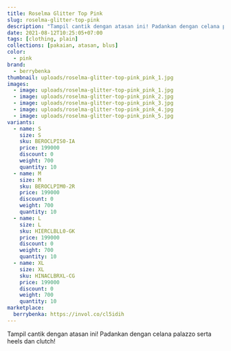 ```yaml
---
title: Roselma Glitter Top Pink
slug: roselma-glitter-top-pink
description: "Tampil cantik dengan atasan ini! Padankan dengan celana palazzo serta heels dan clutch!"
date: 2021-08-12T10:25:05+07:00
tags: [clothing, plain]
collections: [pakaian, atasan, blus]
color:
  - pink
brand:
  - berrybenka
thumbnail: uploads/roselma-glitter-top-pink_pink_1.jpg
images:
  - image: uploads/roselma-glitter-top-pink_pink_1.jpg
  - image: uploads/roselma-glitter-top-pink_pink_2.jpg
  - image: uploads/roselma-glitter-top-pink_pink_3.jpg
  - image: uploads/roselma-glitter-top-pink_pink_4.jpg
  - image: uploads/roselma-glitter-top-pink_pink_5.jpg
variants:
  - name: S
    size: S
    sku: BEROCLPIS0-IA
    price: 199000
    discount: 0
    weight: 700
    quantity: 10
  - name: M
    size: M
    sku: BEROCLPIM0-2R
    price: 199000
    discount: 0
    weight: 700
    quantity: 10
  - name: L
    size: L
    sku: HIERCLBLL0-GK
    price: 199000
    discount: 0
    weight: 700
    quantity: 10
  - name: XL
    size: XL
    sku: HINACLBRXL-CG
    price: 199000
    discount: 0
    weight: 700
    quantity: 10
marketplace:
  berrybenka: https://invol.co/cl5idih
---
```


Tampil cantik dengan atasan ini! Padankan dengan celana palazzo serta heels dan clutch!
